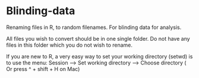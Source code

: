 # Blinding-data
Renaming files in R, to random filenames. For blinding data for analysis. 

All files you wish to convert should be in one single folder. Do not have any files in this folder which you do not wish to rename. 

If you are new to R, a very easy way to set your working directory (setwd) is to use the menu: Session --> Set working directory --> Choose directory ( Or press ^ + shift + H on Mac) 

